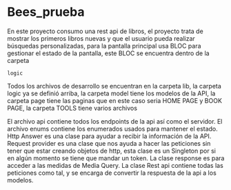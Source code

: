 # Bees_prueba

En este proyecto consumo una rest api de libros, el proyecto trata de mostrar los primeros libros nuevas y que el usuario pueda realizar búsquedas personalizadas, para la pantalla principal usa BLOC para gestionar el estado de la pantalla, este BLOC se encuentra dentro de la carpeta 

`logic`

Todos los archivos de desarrollo se encuentran en la carpeta lib, la carpeta logic ya se definió arriba, la carpeta model tiene los modelos de la API, la carpeta page tiene las paginas que en este caso seria HOME PAGE y BOOK PAGE, la carpeta TOOLS tiene varios archivos 

El archivo api contiene todos los endpoints de la api así como el servidor.
El archivo enums contiene los enumerados usados para mantener el estado.
Http Answer es una clase para ayudar a recibir la información de la API.
Request provider es una clase que nos ayuda a hacer las peticiones sin tener que estar creando objetos de http, esta clase es un Singleton por si en algún momento se tiene que mandar un token.
La clase response es para acceder a las medidas de Media Query.
La clase Rest api contiene todas las peticiones como tal, y se encarga de convertir la respuesta de la api a los modelos.
 